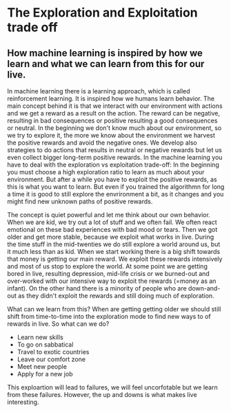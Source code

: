 # The Exploration and Exploitation trade off

## How machine learning is inspired by how we learn and what we can learn from this for our live.

In machine learning there is a learning approach, which is called reinforcement learning. It is inspired how we humans learn behavior. The main concept behind it is that we interact with our environment with actions and we get a reward as a result on the action. The reward can be negative, resulting in bad consequences or positive resulting a good consequences or neutral. In the beginning we don't know much about our environment, so we try to explore it, the more we know about the environment we harvest the positive rewards and avoid the negative ones. We develop also strategies to do actions that results in neutral or negative rewards but let us even collect bigger long-term positive rewards. In the machine learning you have to deal with the exploration vs exploitation trade-off: In the beginning you must choose a high exploration ratio to learn as much about your environment. But after a while you have to exploit the positive rewards, as this is what you want to learn. But even if you trained the algorithmn for long a time it is good to still explore the envrironment a bit, as it changes and you might find new unknown paths of positive rewards.

The concept is quiet powerful and let me think about our own behavior. When we are kid, we try out a lot of stuff and we often fail. We often react emotional on these bad experiences with bad mood or tears. Then we got older and get more stable, because we exploit what works in live. During the time stuff in the mid-twenties we do still explore a world around us, but it much less than as kid. When we start working there is a big shift towards that money is getting our main reward. We exploit these rewards intensively and most of us stop to explore the world. At some point we are getting bored in live, resulting depression, mid-life crisis or we burned-out and over-worked with our intensive  way to exploit the rewards (=money as an infant). On the other hand there is a minority of people who are down-and-out as they didn't exploit the rewards and still doing much of exploration.

What can we learn from this? When are getting getting older we should still shift from time-to-time into the exploration mode to find new ways to of rewards in live. So what can we do?

- Learn new skills
- To go on sabbatical
- Travel to exotic countries
- Leave our comfort zone
- Meet new people
- Apply for a new job


This exploartion will lead to failures, we will feel uncorfotable but we learn from these failures. However, the up and downs is what makes live interesting.